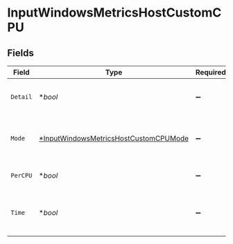 # InputWindowsMetricsHostCustomCPU


## Fields

| Field                                                                                                | Type                                                                                                 | Required                                                                                             | Description                                                                                          |
| ---------------------------------------------------------------------------------------------------- | ---------------------------------------------------------------------------------------------------- | ---------------------------------------------------------------------------------------------------- | ---------------------------------------------------------------------------------------------------- |
| `Detail`                                                                                             | **bool*                                                                                              | :heavy_minus_sign:                                                                                   | Generate metrics for all CPU states                                                                  |
| `Mode`                                                                                               | [*InputWindowsMetricsHostCustomCPUMode](../../models/shared/inputwindowsmetricshostcustomcpumode.md) | :heavy_minus_sign:                                                                                   | Select the level of details for CPU metrics                                                          |
| `PerCPU`                                                                                             | **bool*                                                                                              | :heavy_minus_sign:                                                                                   | Generate metrics for each CPU                                                                        |
| `Time`                                                                                               | **bool*                                                                                              | :heavy_minus_sign:                                                                                   | Generate raw, monotonic CPU time counters                                                            |